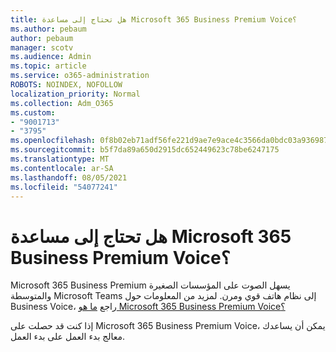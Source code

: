 ```yaml
---
title: هل تحتاج إلى مساعدة Microsoft 365 Business Premium Voice؟
ms.author: pebaum
author: pebaum
manager: scotv
ms.audience: Admin
ms.topic: article
ms.service: o365-administration
ROBOTS: NOINDEX, NOFOLLOW
localization_priority: Normal
ms.collection: Adm_O365
ms.custom:
- "9001713"
- "3795"
ms.openlocfilehash: 0f8b02eb71adf56fe221d9ae7e9ace4c3566da0bdc03a93698746e938a36a283
ms.sourcegitcommit: b5f7da89a650d2915dc652449623c78be6247175
ms.translationtype: MT
ms.contentlocale: ar-SA
ms.lasthandoff: 08/05/2021
ms.locfileid: "54077241"
---
```

# <a name="need-help-with-microsoft-365-business-premium-voice"></a>هل تحتاج إلى مساعدة Microsoft 365 Business Premium Voice؟

Microsoft 365 Business Premium يسهل الصوت على المؤسسات الصغيرة والمتوسطة Microsoft Teams إلى نظام هاتف قوي ومرن. لمزيد من المعلومات حول Business Voice، راجع [ما هو Microsoft 365 Business Premium Voice؟](https://docs.microsoft.com/microsoftteams/business-voice/whats-business-voice)

إذا كنت قد حصلت على Microsoft 365 Business Premium Voice، يمكن أن يساعدك معالج بدء العمل على بدء العمل. [](https://docs.microsoft.com/microsoftteams/business-voice/use-getting-started-wizard) 
